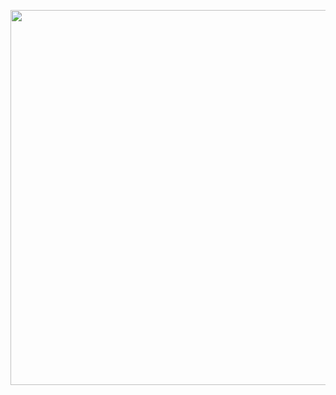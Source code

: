 <p align="center">
<img src="https://github.com/user-attachments/assets/fa640202-abb1-47f5-a469-9f0b549aa7a0" width="600px">
</p>
